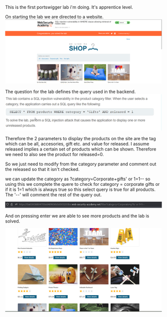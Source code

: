 This is the first portswigger lab i'm doing. It's apprentice level.

On starting the lab we are directed to a website.
![alt text](<images/SQL injection vulenrability in WHERE clause allowing retrieval of hidden data_1.png>)

The question for the lab defines the query used in the backend. 
![alt text](<images/SQL injection vulenrability in WHERE clause allowing retrieval of hidden data_3.png>)

Therefore the 2 parameters to display the products on the site are the tag which can be all, accesories, gift etc. and value for released. I assume released implies a certain set of products which can be shown. Therefore we need to also see the product for released=0.

So we just need to modify from the category parameter and comment out the released so that it isn't checked.

we can update the category as ?category=Corporate+gifts' or 1=1--
so using this we complete the quere to check for category = corporate gifts or if it is 1=1 which is always true so this select query is true for all products. The '--' will comment the rest of the query out.

![alt text](<images/SQL injection vulenrability in WHERE clause allowing retrieval of hidden data_4.png>)

And on pressing enter we are able to see more products and the lab is solved.

![alt text](<images/SQL injection vulenrability in WHERE clause allowing retrieval of hidden data_5.png>)

